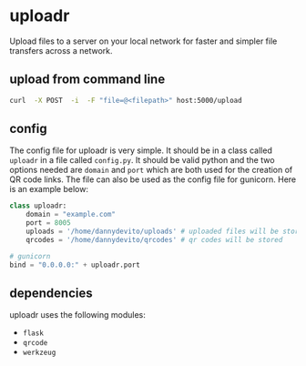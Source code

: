 # uploadr
Upload files to a server on your local network for faster and simpler file transfers across a network.

## upload from command line

```bash
curl  -X POST  -i  -F "file=@<filepath>" host:5000/upload
```

## config
The config file for uploadr is very simple. It should be in a class called  `uploadr` in a file called `config.py`. It should be valid python and the two options needed are `domain` and `port` which are both used for the creation of QR code links. The file can also be used as the config file for 
gunicorn. Here is an example below:
```python
class uploadr:
	domain = "example.com"
	port = 8005
	uploads = '/home/dannydevito/uploads' # uploaded files will be stored
	qrcodes = '/home/dannydevito/qrcodes' # qr codes will be stored

# gunicorn
bind = "0.0.0.0:" + uploadr.port
```
## dependencies
uploadr uses the following modules:
 - `flask`
 - `qrcode`
 - `werkzeug`

